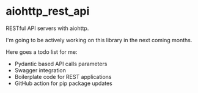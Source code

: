 # aiohttp_rest_api 

RESTful API servers with aiohttp.

I'm going to be actively working on this library in the next coming months.

Here goes a todo list  for me:

* Pydantic based API calls parameters
* Swagger integration
* Boilerplate code for REST applications
* GitHub action for pip package updates
